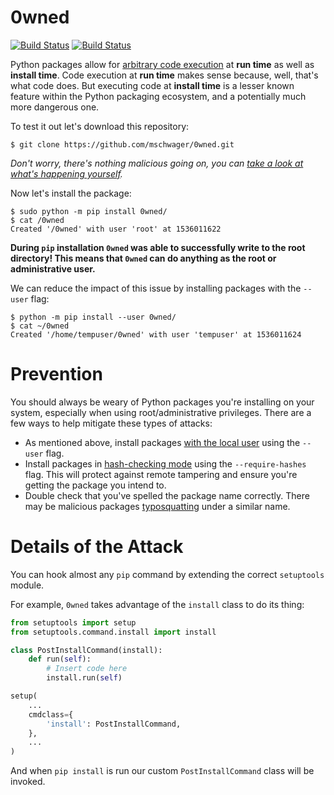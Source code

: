# 0wned

[![Build Status](https://travis-ci.org/mschwager/0wned.svg?branch=master)](https://travis-ci.org/mschwager/0wned)
[![Build Status](https://ci.appveyor.com/api/projects/status/github/mschwager/0wned?branch=master&svg=true)](https://ci.appveyor.com/project/mschwager/0wned/branch/master)

Python packages allow for [arbitrary code execution](https://en.wikipedia.org/wiki/Arbitrary_code_execution)
at **run time** as well as **install time**. Code execution at **run time** makes
sense because, well, that's what code does. But executing code at **install time**
is a lesser known feature within the Python packaging ecosystem, and a
potentially much more dangerous one.

To test it out let's download this repository:

```
$ git clone https://github.com/mschwager/0wned.git
```

*Don't worry, there's nothing malicious going on, you can [take a look at what's happening yourself](https://github.com/mschwager/0wned/blob/master/setup.py).*

Now let's install the package:

```
$ sudo python -m pip install 0wned/
$ cat /0wned
Created '/0wned' with user 'root' at 1536011622
```

**During `pip` installation `0wned` was able to successfully write to the root
directory! This means that `0wned` can do anything as the root or administrative
user.**

We can reduce the impact of this issue by installing packages with the `--user` flag:

```
$ python -m pip install --user 0wned/
$ cat ~/0wned
Created '/home/tempuser/0wned' with user 'tempuser' at 1536011624
```

# Prevention

You should always be weary of Python packages you're installing on your system,
especially when using root/administrative privileges. There are a few ways to help
mitigate these types of attacks:

* As mentioned above, install packages [with the local user](https://packaging.python.org/tutorials/installing-packages/#installing-to-the-user-site) using the `--user` flag.
* Install packages in [hash-checking mode](https://pip.pypa.io/en/stable/reference/pip_install/#hash-checking-mode) using the `--require-hashes` flag. This will protect against remote tampering and ensure you're getting the package you intend to.
* Double check that you've spelled the package name correctly. There may be malicious packages [typosquatting](https://en.wikipedia.org/wiki/Typosquatting) under a similar name.

# Details of the Attack

You can hook almost any `pip` command by extending the correct `setuptools` module.

For example, `0wned` takes advantage of the `install` class to do its thing:

```python
from setuptools import setup
from setuptools.command.install import install

class PostInstallCommand(install):
    def run(self):
        # Insert code here
        install.run(self)

setup(
    ...
    cmdclass={
        'install': PostInstallCommand,
    },
    ...
)
```

And when `pip install` is run our custom `PostInstallCommand` class will be invoked.
